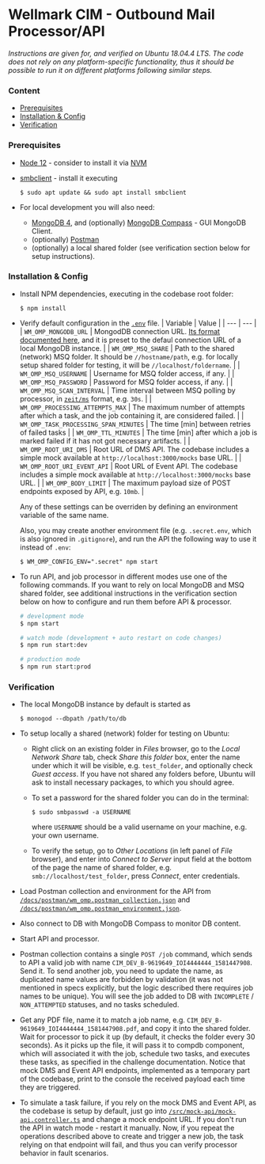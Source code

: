 # Wellmark CIM - Outbound Mail Processor/API

*Instructions are given for, and verified on Ubuntu 18.04.4 LTS. The code does*
*not rely on any platform-specific functionality, thus it should be possible*
*to run it on different platforms following similar steps.*

### Content
- [Prerequisites](#prerequisites)
- [Installation & Config](#installation-config)
- [Verification](#verification)

### Prerequisites
- [Node 12](https://nodejs.org/en/) - consider to install it via
  [NVM](https://github.com/nvm-sh/nvm)
- [smbclient](https://www.samba.org/samba/docs/current/man-html/smbclient.1.html)
  \- install it executing
  ```
  $ sudo apt update && sudo apt install smbclient
  ```

- For local development you will also need:
  - [MongoDB 4](https://www.mongodb.com/download-center/community), and
    (optionally) [MongoDB Compass](https://www.mongodb.com/products/compass) -
    GUI MongoDB Client.
  - (optionally) [Postman](https://www.postman.com/)
  - (optionally) a local shared folder (see verification section below for
    setup instructions).

### Installation & Config

- Install NPM dependencies, executing in the codebase root folder:
  ```
  $ npm install
  ```

- Verify default configuration in the [`.env`](.env) file.
  | Variable | Value |
  | --- | --- |
  | `WM_OMP_MONGODB_URL` | MongodDB connection URL. [Its format documented here](https://docs.mongodb.com/manual/reference/connection-string/#standard-connection-string-format), and it is preset to the defaul connection URL of a local MongoDB instance. |
  | `WM_OMP_MSQ_SHARE` | Path to the shared (network) MSQ folder. It should be `//hostname/path`, e.g. for locally setup shared folder for testing, it will be `//localhost/foldername`. |
  | `WM_OMP_MSQ_USERNAME` | Username for MSQ folder access, if any. |
  | `WM_OMP_MSQ_PASSWORD` | Password for MSQ folder access, if any. |
  | `WM_OMP_MSQ_SCAN_INTERVAL` | Time interval between MSQ polling by processor, in [`zeit/ms`](https://github.com/zeit/ms) format, e.g. `30s`. |
  | `WM_OMP_PROCESSING_ATTEMPTS_MAX` | The maximum number of attempts after which a task, and the job containing it, are considered failed. |
  | `WM_OMP_TASK_PROCESSING_SPAN_MINUTES` | The time [min] between retries of failed tasks |
  | `WM_OMP_TTL_MINUTES` | The time [min] after which a job is marked failed if it has not got necessary artifacts. |
  | `WM_OMP_ROOT_URI_DMS` | Root URL of DMS API. The codebase includes a simple mock available at `http://localhost:3000/mocks` base URL. |
  | `WM_OMP_ROOT_URI_EVENT_API` | Root URL of Event API. The codebase includes a simple mock available at `http://localhost:3000/mocks` base URL. |
  | `WM_OMP_BODY_LIMIT` | The maximum payload size of POST endpoints exposed by API, e.g. `10mb`. |

  Any of these settings can be overriden by defining an environment variable of
  the same name.
  
  Also, you may create another environment file (e.g. `.secret.env`, which is  also ignored in `.gitignore`), and run the API the following way
  to use it instead of `.env`:
  ```
  $ WM_OMP_CONFIG_ENV=".secret" npm start
  ```
- To run API, and job processor in different modes use one of the following
  commands. If you want to rely on local MongoDB and MSQ shared folder, see
  additional instructions in the verification section below on how to configure
  and run them before API & processor.
  ```bash
  # development mode
  $ npm start

  # watch mode (development + auto restart on code changes)
  $ npm run start:dev

  # production mode
  $ npm run start:prod
  ```

### Verification

- The local MongoDB instance by default is started as
  ```
  $ monogod --dbpath /path/to/db
  ```

- To setup locally a shared (network) folder for testing on Ubuntu:

  - Right click on an existing folder in _Files_ browser, go to
    the *Local Network Share* tab, check _Share this folder_ box,
    enter the name under which it will be visible, e.g. `test_folder`,
    and optionally check _Guest access_. If you have not shared any
    folders before, Ubuntu will ask to install necessary packages,
    to which you should agree.

  - To set a password for the shared folder you can do in the terminal:
    ```
    $ sudo smbpasswd -a USERNAME
    ```
    where `USERNAME` should be a valid username on your machine, e.g. your own
    username.

  - To verify the setup, go to _Other Locations_ (in left panel of _File_
    browser), and enter into _Connect to Server_ input field at the bottom
    of the page the name of shared folder, e.g. `smb://localhost/test_folder`,
    press _Connect_, enter credentials.

- Load Postman collection and environment for the API from
  [`/docs/postman/wm_omp.postman_collection.json`](docs/postman/wm_omp.postman_collection.json) and [`/docs/postman/wm_omp.postman_environment.json`](docs/postman/wm_omp.postman_environment.json).

- Also connect to DB with MongoDB Compass to monitor DB content.

- Start API and processor.

- Postman collection contains a single `POST /job` command, which sends to
  API a valid job with name `CIM_DEV_B-9619649_IOI4444444_1581447908`. Send it.
  To send another job, you need to update the name, as duplicated name values
  are forbidden by validation (it was not mentioned in specs explicitly, but
  the logic described there requires job names to be unique). You will see
  the job added to DB with `INCOMPLETE` / `NON_ATTEMPTED` statuses, and no
  tasks scheduled.

- Get any PDF file, name it to match a job name, e.g.
  `CIM_DEV_B-9619649_IOI4444444_1581447908.pdf`, and copy it into
  the shared folder. Wait for processor to pick it up (by default,
  it checks the folder every 30 seconds). As it picks up the file,
  it will pass it to compdb component, which will associated it with
  the job, schedule two tasks, and executes these tasks, as specified
  in the challenge documentation. Notice that mock DMS and Event API
  endpoints, implemented as a temporary part of the codebase, print to
  the console the received payload each time they are triggered.

- To simulate a task failure, if you rely on the mock DMS and Event API,
  as the codebase is setup by default, just go into
  [`/src/mock-api/mock-api.controller.ts`](src/mock-api/mock-api.controller.ts)
  and change a mock endpoint URL. If you don't run the API in watch mode -
  restart it manually. Now, if you repeat the operations described above
  to create and trigger a new job, the task relying on that endpoint will
  fail, and thus you can verify processor behavior in fault scenarios.
